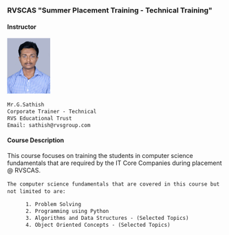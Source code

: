 ### RVSCAS "Summer Placement Training - Technical Training"  

#### Instructor    
   <img src="https://github.com/sathishnotes/rvscas/raw/master/DSC_7028%20pp.jpg" alt="sathish" width="100"/>       
        
    Mr.G.Sathish   
    Corporate Trainer - Technical     
    RVS Educational Trust   
    Email: sathish@rvsgroup.com         

#### Course Description

This course focuses on training the students in computer science fundamentals that are required by the IT Core Companies during placement @ RVSCAS.  
  
`The computer science fundamentals that are covered in this course but not limited to are:`

          1. Problem Solving
          2. Programming using Python
          3. Algorithms and Data Structures - (Selected Topics)
          4. Object Oriented Concepts - (Selected Topics)



